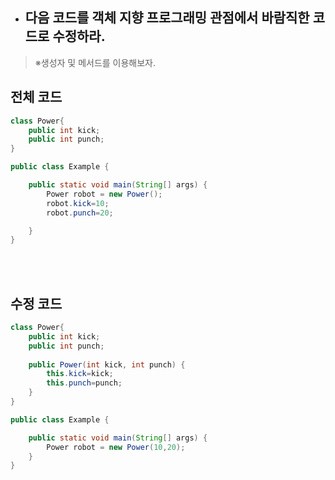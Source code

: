  + ## 다음 코드를 객체 지향 프로그래밍 관점에서 바람직한 코드로 수정하라. 

  >※생성자 및 메서드를 이용해보자.

## 전체 코드 
``` java
class Power{
	public int kick;
	public int punch;
}

public class Example {

	public static void main(String[] args) {
		Power robot = new Power();
		robot.kick=10;
		robot.punch=20;

	}
}
```

<br><br>

## 수정 코드
``` java
class Power{
	public int kick;
	public int punch;
	
	public Power(int kick, int punch) {
		this.kick=kick;
		this.punch=punch;
	}
}

public class Example {

	public static void main(String[] args) {
		Power robot = new Power(10,20);
	}
}
```
